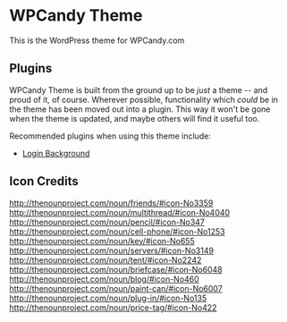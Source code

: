 # WPCandy Theme

This is the WordPress theme for WPCandy.com

## Plugins

WPCandy Theme is built from the ground up to be _just_ a theme -- and proud of it, of course. Wherever possible, functionality which _could_ be in the theme has been moved out into a plugin. This way it won't be gone when the theme is updated, and maybe others will find it useful too.

Recommended plugins when using this theme include:

* [Login Background](http://github.com/ryanimel/login-background/ "Login Background plugin on Github")

## Icon Credits

http://thenounproject.com/noun/friends/#icon-No3359
http://thenounproject.com/noun/multithread/#icon-No4040
http://thenounproject.com/noun/pencil/#icon-No347
http://thenounproject.com/noun/cell-phone/#icon-No1253
http://thenounproject.com/noun/key/#icon-No655
http://thenounproject.com/noun/servers/#icon-No3149
http://thenounproject.com/noun/tent/#icon-No2242
http://thenounproject.com/noun/briefcase/#icon-No6048
http://thenounproject.com/noun/blog/#icon-No460
http://thenounproject.com/noun/paint-can/#icon-No6007
http://thenounproject.com/noun/plug-in/#icon-No135
http://thenounproject.com/noun/price-tag/#icon-No422